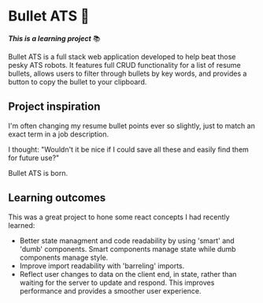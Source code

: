 # Bullet ATS 🔫 

__*This is a learning project*__ 📚

Bullet ATS is a full stack web application developed to help beat those pesky ATS robots. It features full CRUD functionality for a list of resume bullets, allows users to filter through bullets by key words, and provides a button to copy the bullet to your clipboard.

## Project inspiration

I'm often changing my resume bullet points ever so slightly, just to match an exact term in a job description. 

I thought: "Wouldn't it be nice if I could save all these and easily find them for future use?"

Bullet ATS is born.

## Learning outcomes

This was a great project to hone some react concepts I had recently learned:

* Better state managment and code readability by using 'smart' and 'dumb' components. Smart components manage state while dumb components manage style.
* Improve import readability with 'barreling' imports.
* Reflect user changes to data on the client end, in state, rather than waiting for the server to update and respond. This improves performance and provides a smoother user experience.